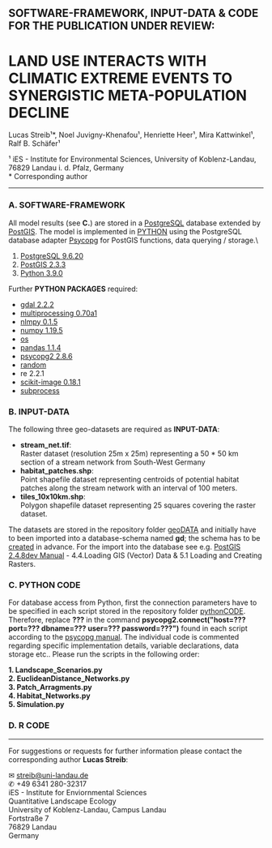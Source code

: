 
## SOFTWARE-FRAMEWORK, INPUT-DATA & CODE FOR THE PUBLICATION UNDER REVIEW:

# LAND USE INTERACTS WITH CLIMATIC EXTREME EVENTS TO SYNERGISTIC META-POPULATION DECLINE

Lucas Streib¹*, Noel Juvigny-Khenafou¹, Henriette Heer¹, Mira Kattwinkel¹, Ralf B. Schäfer¹

¹ iES - Institute for Environmental Sciences, University of Koblenz-Landau, 76829 Landau i. d. Pfalz, Germany\
\* Corresponding author

-----

### A. SOFTWARE-FRAMEWORK

All model results (see **C.**) are stored in a [PostgreSQL](https://www.postgresql.org/) database extended by [PostGIS](https://postgis.net/). 
The model is implemented in [PYTHON](https://www.python.org/) using the PostgreSQL database adapter [Psycopg](http://initd.org/psycopg/docs/index.html) for PostGIS functions, data querying / storage.\

1. [PostgreSQL 9.6.20](https://www.postgresql.org/docs/9.6/release-9-6-20.html)
2. [PostGIS 2.3.3](https://postgis.net/2017/07/01/postgis-2.3.3/)
3. [Python 3.9.0](https://www.python.org/downloads/release/python-390/)

Further **PYTHON PACKAGES** required: 
- [gdal 2.2.2](https://pypi.org/project/pygdal/)
- [multiprocessing 0.70a1](https://pypi.org/project/multiprocess/)
- [nlmpy 0.1.5](https://pypi.org/project/nlmpy/)
- [numpy 1.19.5](https://pypi.org/project/numpy/)
- [os](https://docs.python.org/3/library/os.html)
- [pandas 1.1.4](https://pandas.pydata.org/)
- [psycopg2 2.8.6](https://pypi.org/project/psycopg2/)
- [random](https://docs.python.org/3/library/random.html)
- re 2.2.1
- [scikit-image 0.18.1](http://scikit-image.org/docs/dev/api/skimage.graph.html) 
- [subprocess](https://docs.python.org/3/library/subprocess.html)

### B. INPUT-DATA

The following three geo-datasets are required as **INPUT-DATA**:

 - **stream_net.tif**:\
   Raster dataset (resolution 25m x 25m) representing a 50 * 50 km section of a stream network from South-West Germany 
 - **habitat_patches.shp**:\
   Point shapefile dataset representing centroids of potential habitat patches along the stream network with an interval of 100 meters.
 - **tiles_10x10km.shp**:\
   Polygon shapefile dataset representing 25 squares covering the raster dataset. 

The datasets are stored in the repository folder [geoDATA](https://github.com/luclucky/HabitatConnectivity_Colonization/tree/master/geoDATA_gitHUB) and initially have to been imported into a database-schema named **gd**; the schema has to be [created](https://www.postgresql.org/docs/9.3/sql-createschema.html) in advance. 
For the import into the database see e.g. [PostGIS 2.4.8dev Manual](https://postgis.net/stuff/postgis-2.4.pdf) - 4.4.Loading GIS (Vector) Data & 5.1 Loading and Creating Rasters. 

### C. PYTHON CODE

For database access from Python, first the connection parameters have to be specified in each script stored in the repository folder [pythonCODE](https://github.com/luclucky/HabitatConnectivity_Colonization/tree/master/pythonCODE). Therefore, replace **???** in the command **psycopg2.connect("host=??? port=??? dbname=??? user=??? password=???")** found in each script according to the [psycopg manual](http://initd.org/psycopg/docs/module.html).
The individual code is commented regarding specific implementation details, variable declarations, data storage etc..
Please run the scripts in the following order:

**1. Landscape_Scenarios.py**\
**2. EuclideanDistance_Networks.py**\
**3. Patch_Arragments.py**\
**4. Habitat_Networks.py**\
**5. Simulation.py**

### D. R CODE

-----

For suggestions or requests for further information please contact the corresponding author **Lucas Streib**:

&#9993; streib@uni-landau.de\
&#9990; +49 6341 280-32317\
iES - Institute for Enviornmental Sciences\
Quantitative Landscape Ecology\
University of Koblenz-Landau, Campus Landau\
Fortstraße 7\
76829 Landau\
Germany
